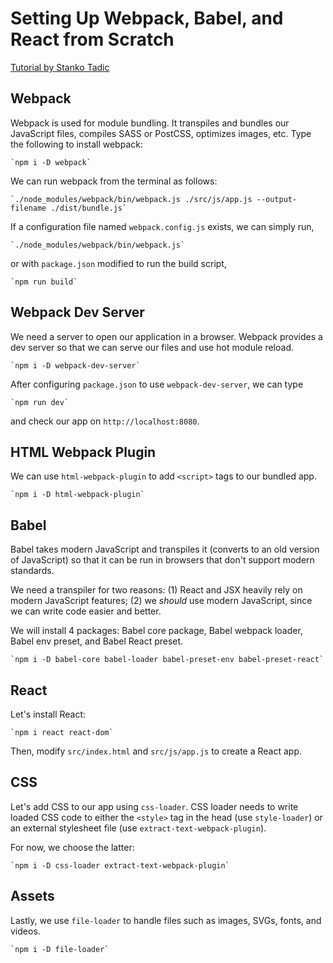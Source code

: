 # Setting Up Webpack, Babel, and React from Scratch

[Tutorial by Stanko Tadic](https://stanko.github.io/webpack-babel-react-revisited/)


## Webpack

Webpack is used for module bundling. It transpiles and bundles our JavaScript files, compiles SASS or PostCSS, optimizes images, etc. Type the following to install webpack:

    `npm i -D webpack`

We can run webpack from the terminal as follows:

    `./node_modules/webpack/bin/webpack.js ./src/js/app.js --output-filename ./dist/bundle.js`

If a configuration file named `webpack.config.js` exists, we can simply run,

    `./node_modules/webpack/bin/webpack.js`

or with `package.json` modified to run the build script,

    `npm run build`


## Webpack Dev Server

We need a server to open our application in a browser. Webpack provides a dev server so that we can serve our files and use hot module reload.

    `npm i -D webpack-dev-server`

After configuring `package.json` to use `webpack-dev-server`, we can type

    `npm run dev`

and check our app on `http://localhost:8080`.


## HTML Webpack Plugin

We can use `html-webpack-plugin` to add `<script>` tags to our bundled app.

    `npm i -D html-webpack-plugin`


## Babel

Babel takes modern JavaScript and transpiles it (converts to an old version of JavaScript) so that it can be run in browsers that don't support modern standards.

We need a transpiler for two reasons: (1) React and JSX heavily rely on modern JavaScript features; (2) we *should* use modern JavaScript, since we can write code easier and better.

We will install 4 packages: Babel core package, Babel webpack loader, Babel env preset, and Babel React preset.

    `npm i -D babel-core babel-loader babel-preset-env babel-preset-react`


## React

Let's install React:

    `npm i react react-dom`

Then, modify `src/index.html` and `src/js/app.js` to create a React app.


## CSS

Let's add CSS to our app using `css-loader`. CSS loader needs to write loaded CSS code to either the `<style>` tag in the head (use `style-loader`) or an external stylesheet file (use `extract-text-webpack-plugin`).

For now, we choose the latter:

    `npm i -D css-loader extract-text-webpack-plugin`


## Assets

Lastly, we use `file-loader` to handle files such as images, SVGs, fonts, and videos.

    `npm i -D file-loader`
